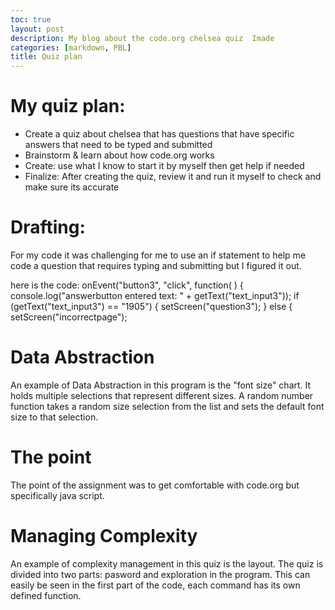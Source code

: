 ```yaml
---
toc: true
layout: post
description: My blog about the code.org chelsea quiz  Imade
categories: [markdown, PBL]
title: Quiz plan
---
```


# My quiz plan:
 
-  Create a quiz about chelsea that has questions that have specific answers that need to be typed and submitted
-  Brainstorm & learn about how code.org works
-  Create: use what I know to start it by myself then get help if needed
-  Finalize: After creating the quiz, review it and run it myself to check and make sure its accurate

# Drafting:
 
For my code it was challenging for me to use an if statement to help me code a question that requires typing and submitting but I figured it out.

here is the code:
    onEvent("button3", "click", function( ) {
	console.log("answerbutton entered text: " + getText("text_input3"));
	if (getText("text_input3") == "1905") {
	  setScreen("question3");
	} else {
	  setScreen("incorrectpage");
 
# Data Abstraction
 
An example of Data Abstraction in this program is the "font size" chart. It holds multiple selections that represent different sizes. A random number function takes a random size selection from the list and sets the default font size to that selection.
 
# The point
 
 The point of the assignment was to get comfortable with code.org but specifically java script.
 
 # Managing Complexity
 
 An example of complexity management in this quiz is the layout. The quiz is divided into two parts: pasword and exploration in the program. This can easily be seen in the first part of the code, each command has its own defined function.
